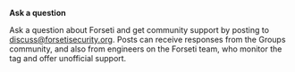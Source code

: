 **Ask a question**

Ask a question about Forseti and get community support by posting to
[discuss@forsetisecurity.org](https://groups.google.com/a/forsetisecurity.org/forum/#!forum/discuss).
Posts can receive responses from the Groups community, and also from engineers
on the Forseti team, who monitor the tag and offer unofficial support.
